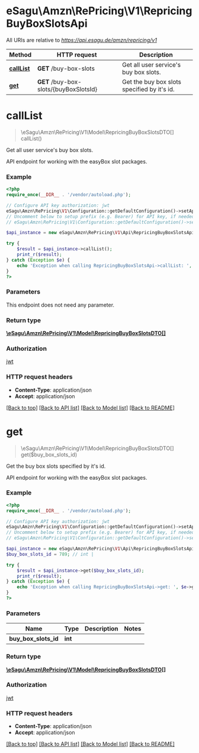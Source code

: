 # eSagu\Amzn\RePricing\V1\RepricingBuyBoxSlotsApi

All URIs are relative to *https://api.esagu.de/amzn/repricing/v1*

Method | HTTP request | Description
------------- | ------------- | -------------
[**callList**](RepricingBuyBoxSlotsApi.md#callList) | **GET** /buy-box-slots | Get all user service&#39;s buy box slots.
[**get**](RepricingBuyBoxSlotsApi.md#get) | **GET** /buy-box-slots/{buyBoxSlotsId} | Get the buy box slots specified by it&#39;s id.


# **callList**
> \eSagu\Amzn\RePricing\V1\Model\RepricingBuyBoxSlotsDTO[] callList()

Get all user service's buy box slots.

API endpoint for working with the easyBox slot packages.

### Example
```php
<?php
require_once(__DIR__ . '/vendor/autoload.php');

// Configure API key authorization: jwt
eSagu\Amzn\RePricing\V1\Configuration::getDefaultConfiguration()->setApiKey('Authorization', 'YOUR_API_KEY');
// Uncomment below to setup prefix (e.g. Bearer) for API key, if needed
// eSagu\Amzn\RePricing\V1\Configuration::getDefaultConfiguration()->setApiKeyPrefix('Authorization', 'Bearer');

$api_instance = new eSagu\Amzn\RePricing\V1\Api\RepricingBuyBoxSlotsApi();

try {
    $result = $api_instance->callList();
    print_r($result);
} catch (Exception $e) {
    echo 'Exception when calling RepricingBuyBoxSlotsApi->callList: ', $e->getMessage(), PHP_EOL;
}
?>
```

### Parameters
This endpoint does not need any parameter.

### Return type

[**\eSagu\Amzn\RePricing\V1\Model\RepricingBuyBoxSlotsDTO[]**](../Model/RepricingBuyBoxSlotsDTO.md)

### Authorization

[jwt](../../README.md#jwt)

### HTTP request headers

 - **Content-Type**: application/json
 - **Accept**: application/json

[[Back to top]](#) [[Back to API list]](../../README.md#documentation-for-api-endpoints) [[Back to Model list]](../../README.md#documentation-for-models) [[Back to README]](../../README.md)

# **get**
> \eSagu\Amzn\RePricing\V1\Model\RepricingBuyBoxSlotsDTO[] get($buy_box_slots_id)

Get the buy box slots specified by it's id.

API endpoint for working with the easyBox slot packages.

### Example
```php
<?php
require_once(__DIR__ . '/vendor/autoload.php');

// Configure API key authorization: jwt
eSagu\Amzn\RePricing\V1\Configuration::getDefaultConfiguration()->setApiKey('Authorization', 'YOUR_API_KEY');
// Uncomment below to setup prefix (e.g. Bearer) for API key, if needed
// eSagu\Amzn\RePricing\V1\Configuration::getDefaultConfiguration()->setApiKeyPrefix('Authorization', 'Bearer');

$api_instance = new eSagu\Amzn\RePricing\V1\Api\RepricingBuyBoxSlotsApi();
$buy_box_slots_id = 789; // int | 

try {
    $result = $api_instance->get($buy_box_slots_id);
    print_r($result);
} catch (Exception $e) {
    echo 'Exception when calling RepricingBuyBoxSlotsApi->get: ', $e->getMessage(), PHP_EOL;
}
?>
```

### Parameters

Name | Type | Description  | Notes
------------- | ------------- | ------------- | -------------
 **buy_box_slots_id** | **int**|  |

### Return type

[**\eSagu\Amzn\RePricing\V1\Model\RepricingBuyBoxSlotsDTO[]**](../Model/RepricingBuyBoxSlotsDTO.md)

### Authorization

[jwt](../../README.md#jwt)

### HTTP request headers

 - **Content-Type**: application/json
 - **Accept**: application/json

[[Back to top]](#) [[Back to API list]](../../README.md#documentation-for-api-endpoints) [[Back to Model list]](../../README.md#documentation-for-models) [[Back to README]](../../README.md)


